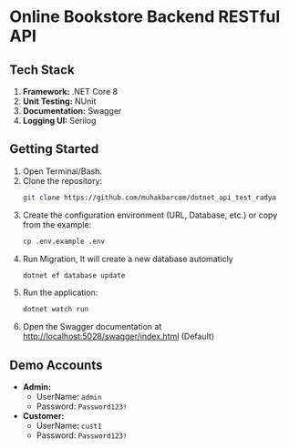 # Online Bookstore Backend RESTful API

## Tech Stack

1. **Framework:** .NET Core 8
2. **Unit Testing:** NUnit
3. **Documentation:** Swagger
4. **Logging UI:** Serilog

## Getting Started

1. Open Terminal/Bash.
2. Clone the repository:
   ```bash
   git clone https://github.com/muhakbarcom/dotnet_api_test_radya
   ```
3. Create the configuration environment (URL, Database, etc.) or copy from the example:
   ```bash
   cp .env.example .env
   ```
4. Run Migration, It will create a new database automaticly
   ```bash
   dotnet ef database update
   ```
5. Run the application:
   ```bash
   dotnet watch run
   ```
6. Open the Swagger documentation at [http://localhost:5028/swagger/index.html](http://localhost:5028/swagger/index.html) (Default)

## Demo Accounts

- **Admin:**
  - UserName: `admin`
  - Password: `Password123!`
- **Customer:**
  - UserName: `cust1`
  - Password: `Password123!`
